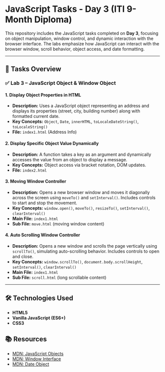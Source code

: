 # JavaScript Tasks - Day 3 (ITI 9-Month Diploma)

This repository includes the JavaScript tasks completed on **Day 3**, focusing on object manipulation, window control, and dynamic interaction with the browser interface. The labs emphasize how JavaScript can interact with the browser window, scroll behavior, object access, and date formatting.

---

## 📁 Tasks Overview

### ✅ Lab 3 – JavaScript Object & Window Object

#### 1. Display Object Properties in HTML
- **Description:** 
  Uses a JavaScript object representing an address and displays its properties (street, city, building number) along with formatted current date.
- **Key Concepts:** `Object`, `Date`, `innerHTML`, `toLocaleDateString()`, `toLocaleString()`
- **File:** `index1.html` (Address Info)

#### 2. Display Specific Object Value Dynamically
- **Description:** 
  A function takes a key as an argument and dynamically accesses the value from an object to display a message.
- **Key Concepts:** Object access via bracket notation, DOM updates.
- **File:** `index2.html`

#### 3. Moving Window Controller
- **Description:** 
  Opens a new browser window and moves it diagonally across the screen using `moveTo()` and `setInterval()`. Includes controls to start and stop the movement.
- **Key Concepts:** `window.open()`, `moveTo()`, `resizeTo()`, `setInterval()`, `clearInterval()`
- **Main File:** `index1.html`
- **Sub File:** `move.html` (moving window content)

#### 4. Auto Scrolling Window Controller
- **Description:** 
  Opens a new window and scrolls the page vertically using `scrollTo()`, simulating auto-scrolling behavior. Includes controls to open and close.
- **Key Concepts:** `window.scrollTo()`, `document.body.scrollHeight`, `setInterval()`, `clearInterval()`
- **Main File:** `index1.html`
- **Sub File:** `scroll.html` (long scrollable content)

---

## 🛠 Technologies Used

- **HTML5**
- **Vanilla JavaScript (ES6+)**
- **CSS3**


## 📚 Resources

- [MDN: JavaScript Objects](https://developer.mozilla.org/en-US/docs/Web/JavaScript/Guide/Working_with_Objects)
- [MDN: Window Interface](https://developer.mozilla.org/en-US/docs/Web/API/Window)
- [MDN: Date Object](https://developer.mozilla.org/en-US/docs/Web/JavaScript/Reference/Global_Objects/Date)

